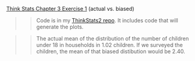 [Think Stats Chapter 3 Exercise 1](http://greenteapress.com/thinkstats2/html/thinkstats2004.html#toc31) (actual vs. biased)

>> Code is in my [ThinkStats2 repo](https://github.com/karmacelina/ThinkStats2). It includes code that will generate the plots. 

>> The actual mean of the distribution of the number of children under 18 in households in 1.02 children. If we surveyed the children, the mean of that biased distibution would be 2.40.
